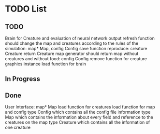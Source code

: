 # TODO List

## TODO

Brain for Creature and evaluation of neural network output
refresh function should change the map and creatures according to the rules of the simulation: map* Map, config Config
save function
reproduce: creature Creature return Creature
map generator should return map without creatures and without food: config Config
remove function for creature graphics instance
load function for brain

## In Progress

## Done

User Interface: map* Map
load function for creatures
load function for map and config
type Config which contains all the config file information
type Map which contains the information about every field and reference to the creatures on the map
type Creature which contains all the information of one creature